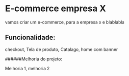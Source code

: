 # E-commerce empresa X

 vamos  criar um e-commerce, para a empresa x e blablabla

 ## Funcionalidade:
 checkout, Tela de produto, Catalago, home com banner

 ######Melhoria do projeto:

 Melhoria 1, melhoria 2
